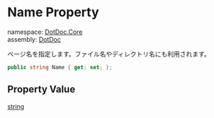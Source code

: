 ﻿# Name Property

namespace: [DotDoc\.Core](../../DotDoc.Core.md)<br />
assembly: [DotDoc](../../../DotDoc.md)

ページ名を指定します。ファイル名やディレクトリ名にも利用されます。

```csharp
public string Name { get; set; };
```

## Property Value

[string](https://docs.microsoft.com/dotnet/api/System.String)

